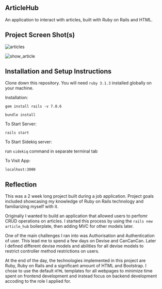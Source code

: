 ## ArticleHub 

 An application to interact with articles, built with Ruby on Rails and HTML.





## Project Screen Shot(s)

![articles](https://github.com/aditya-vishwakarma-lab/article_hub/assets/86044019/9185668e-6a3a-4cbc-9211-8748dd28eadd)

![show_article](https://github.com/aditya-vishwakarma-lab/article_hub/assets/86044019/62e1833d-6619-4727-8261-022a1c98a6eb)



## Installation and Setup Instructions
 

Clone down this repository. You will need `ruby 3.1.3` installed globally on your machine.  

Installation:

`gem install rails -v 7.0.6`  

`bundle install`

To Start Server:

`rails start`

To Start Sidekiq server:

run `sidekiq` command in separate terminal tab

To Visit App:

`localhost:3000`  

## Reflection

This was a 2 week long project built during a job application. Project goals included showcasing my knowledge of Ruby on Rails technology and familiarizing myself with it.  

Originally I wanted to build an application that allowed users to perfomr CRUD operations on articles. I started this process by using the `rails new article_hub` boilerplate, then adding MVC for other models later.  

One of the main challenges I ran into was Authorisation and Authentication of user. This lead me to spend a few days on Devise and CanCanCan. Later I defined different devise models and abilities for all devise models to restrict controller method restrictions on users.

At the end of the day, the technologies implemented in this project are Ruby, Ruby on Rails and a significant amount of HTML and Bootstrap. I chose to use the default `HTML` templates for all webpages to minimize time spent on frontend development and instead focus on backend development accoding to the role I applied for. 
